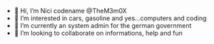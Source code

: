 - 👋 Hi, I’m Nici codename @TheM3m0X
- 👀 I’m interested in cars, gasoline and yes...computers and coding
- 🌱 I’m currently an system admin for the german government
- 💞️ I’m looking to collaborate on informations, help and fun